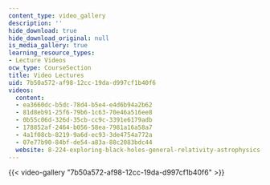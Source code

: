 ```yaml
---
content_type: video_gallery
description: ''
hide_download: true
hide_download_original: null
is_media_gallery: true
learning_resource_types:
- Lecture Videos
ocw_type: CourseSection
title: Video Lectures
uid: 7b50a572-af98-12cc-19da-d997cf1b40f6
videos:
  content:
  - ea3660dc-b5dc-78d4-b5e4-e4d6b94a2b62
  - 81d8eb91-25f6-79b6-1c63-70e46a516ee8
  - 0b55c06d-326d-35cb-cc9c-3391e6179adb
  - 178852af-2464-b056-58ea-7981a16a58a7
  - 4a1f08cb-8219-9a6d-ec93-3de4754a772a
  - 07e77b90-84bf-de54-a83a-88c2083bdc44
  website: 8-224-exploring-black-holes-general-relativity-astrophysics-spring-2003
---
```



{{< video-gallery "7b50a572-af98-12cc-19da-d997cf1b40f6" >}}

